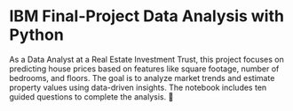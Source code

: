 # IBM Final-Project Data Analysis with Python
As a Data Analyst at a Real Estate Investment Trust, this project focuses on predicting house prices based on features like square footage, number of bedrooms, and floors. The goal is to analyze market trends and estimate property values using data-driven insights. The notebook includes ten guided questions to complete the analysis. 🚀
